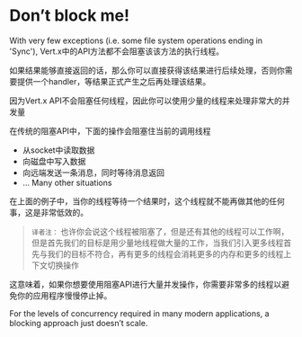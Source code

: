 # Don’t block me!

With very few exceptions (i.e. some file system operations ending in 'Sync'), Vert.x中的API方法都不会阻塞该该方法的执行线程。

如果结果能够直接返回的话，那么你可以直接获得该结果进行后续处理，否则你需要提供一个handler，等结果正式产生之后再处理该结果。

因为Vert.x API不会阻塞任何线程，因此你可以使用少量的线程来处理非常大的并发量

在传统的阻塞API中，下面的操作会阻塞住当前的调用线程
* 从socket中读取数据
* 向磁盘中写入数据
* 向远端发送一条消息，同时等待消息返回
* … Many other situations

在上面的例子中，当你的线程等待一个结果时，这个线程就不能再做其他的任何事，这是非常低效的。

>`译者注：` 也许你会说这个线程被阻塞了，但是还有其他的线程可以工作啊，但是首先我们的目标是用少量地线程做大量的工作，当我们引入更多线程首先与我们的目标不符合，再有更多的线程会消耗更多的内存和更多的线程上下文切换操作

这意味着，如果你想要使用阻塞API进行大量并发操作，你需要非常多的线程以避免你的应用程序慢慢停止掉。

For the levels of concurrency required in many modern applications, a blocking approach just doesn’t scale.
